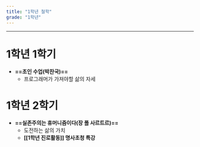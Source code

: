 ```yaml
---
title: "1학년 철학"
grade: "1학년"
---
```


---

# **1학년 1학기**

- **==초인 수업(박찬국)==**
  - 프로그래머가 가져야할 삶의 자세

# 1학년 2학기

- **==실존주의는 휴머니즘이다(장 폴 사르트르)==**
  - 도전하는 삶의 가치
  - **[[1학년 진로활동]] 명사초청 특강**
